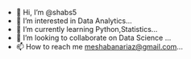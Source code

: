 - 👋 Hi, I’m @shabs5
- 👀 I’m interested in Data Analytics...
- 🌱 I’m currently learning Python,Statistics...
- 💞️ I’m looking to collaborate on Data Science  ...
- 📫 How to reach me meshabanariaz@gmail.com...

<!---
shabs5/shabs5 is a ✨ special ✨ repository because its `README.md` (this file) appears on your GitHub profile.
You can click the Preview link to take a look at your changes.
--->
